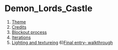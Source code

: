 # Demon_Lords_Castle


1) [Theme](https://github.com/camron-coder/Demon_Lords_Castle/blob/main/Theme.md)
2) [Credits](https://github.com/camron-coder/Demon_Lords_Castle/blob/main/Credits.md)
3) [Blockout process](https://github.com/camron-coder/Demon_Lords_Castle/blob/main/Blockout.md)
4) [Iterations](https://github.com/camron-coder/Demon_Lords_Castle/blob/main/Gameplay%20and%20Iteration.md)
5) [Lighting and textureing](https://github.com/camron-coder/Demon_Lords_Castle/blob/main/Lighting%20and%20Textures.md)
6)[Final entry- walkthrough](https://github.com/camron-coder/Demon_Lords_Castle/blob/main/Final%20map%20walkthrough%20video.md)
